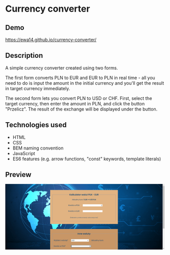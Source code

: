 # Currency converter
## Demo
https://ewa14.github.io/currency-converter/
## Description
A simple currency converter created using two forms. 

The first form converts PLN to EUR and EUR to PLN in real time - all you need to do is input the amount in the initial currency and you'll get the result in target currency immediately.

The second form lets you convert PLN to USD or CHF. First, select the target currency, then enter the amount in PLN,  and click the button "Przelicz". The result of the exchange will be displayed under the button.
## Technologies used
- HTML
- CSS
- BEM naming convention
- JavaScript
- ES6 features (e.g. arrow functions, "const" keywords, template literals)
## Preview
![Currency converter preview](images/currency-converter-preview.gif)